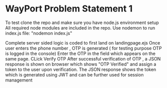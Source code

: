 # WayPort Problem Statement 1

To test clone the repo and make sure you have node.js environment setup
All required node modules are included in the repo.
Use nodemon to run index.js file: "nodemon index.js"

Complete server sided logic is coded to first land on landingpage.ejs 
Once user enters the phone number , OTP is generated ( for testing purpose OTP is logged in the console)
Enter the OTP in the field which appears on the same page.
CLick Verify OTP 
After successful verification of OTP , a JSON response is shown on browser which shows 
"OTP Verified" and assign a token to the user upon verification.
The JSON response shows the token which is generated using JWT and can be further used for session management

